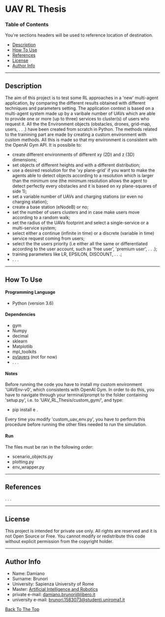 # UAV RL Thesis

### Table of Contents
You're sections headers will be used to reference location of destination.

- [Description](#description)
- [How To Use](#how-to-use)
- [References](#references)
- [License](#license)
- [Author Info](#author-info)

---

## Description

The aim of this project is to test some RL approaches in a 'new' multi-agent application, by comparing the different results obtained with different techniques and parameters setting. The application context is based on a multi-agent system made up by a varibale number of UAVs which are able to provide one or more (up to three) services to cluster(s) of users who request it. All the the Environment objects (obstacles, drones, grid-map, users, . . .) have been created from scratch in Python. The methods related to the trainining part are made by creating a custom environment with custom methods. All this is made so that my environment is consistent with the OpenAI Gym API. It is possibile to:

- create different environments of different xy (2D) and z (3D) dimensions;
- set objects of different heights and with a different distribution;
- use a desired resolution for the 'xy plane-grid' if you want to make the agents able to detect objects according to a resolution which is larger than the minimum one (the minimum resolution allows the agent to detect perfectly every obstacles and it is based on xy plane-squares of side 1);
- set a variable number of UAVs and charging stations (or even no charging station);
- create a base station (eNodeB) or no;
- set the number of users clusters and in case make users move according to a random walk;
- set the radius of the UAVs footprint and select a single-service or a multi-service system;
- select either a continue (infinite in time) or a discrete (variable in time) service request coming from users;
- select the the users priority (i.e either all the same or differentiated according to the user account, such as 'free user', 'premium user', . . .);
- training parameters like LR, EPSILON, DISCOUNT, . . .;
- . . .     

---

## How To Use

#### Programming Language

- Python (version 3.6)

#### Dependencies 

- gym
- Numpy
- decimal
- sklearn
- Matplotlib
- mpl_toolkits
- [pylayers](https://github.com/pylayers/pylayers/blob/master/INSTALL.md) (not for now)
- . . .

#### Notes

Before running the code you have to install my custom environment 'UAVEnv-v0', which consistents with OpenAI Gym. In order to do this, you have to navigate through your terminal/prompt to the folder containing 'setup.py', i.e. to 'UAV_RL_Thesis/custom_gym/', and type:

- pip install e .

Every time you modify 'custom_uav_env.py', you have to perform this procedure before running the other files needed to run the simulation.

#### Run

The files must be ran in the following order:

- scenario_objects.py
- plotting.py
- env_wrapper.py

---

## References

. . .

---

## License

This project is intended for private use only. All rights are reserved and it is not Open Source or Free. You cannot modify or redistribute this code without explicit permission from the copyright holder. 

---

## Author Info

- Name: Damiano
- Surname: Brunori
- University: Sapienza University of Rome
- Master: [Artificial Intelligence and Robotics](https://corsidilaurea.uniroma1.it/it/corso/2019/30431/home)
- private e-mail: damiano.brunori@libero.it
- university e-mail: brunori.1583073@studenti.uniroma1.it 

[Back To The Top](#read-me-template)
